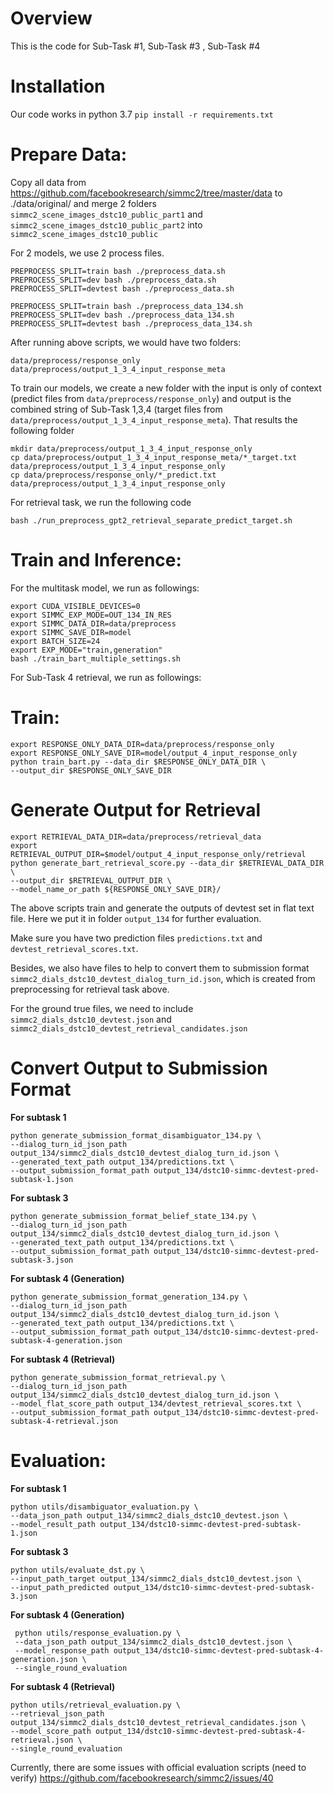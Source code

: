 # Overview
This is the code for Sub-Task #1, Sub-Task #3 , Sub-Task #4

# Installation
Our code works in python 3.7
`pip install -r requirements.txt`

# Prepare Data:
Copy all data from https://github.com/facebookresearch/simmc2/tree/master/data to ./data/original/
and merge 2 folders `simmc2_scene_images_dstc10_public_part1` and `simmc2_scene_images_dstc10_public_part2` into `simmc2_scene_images_dstc10_public`


For 2 models, we use 2 process files.
```
PREPROCESS_SPLIT=train bash ./preprocess_data.sh
PREPROCESS_SPLIT=dev bash ./preprocess_data.sh
PREPROCESS_SPLIT=devtest bash ./preprocess_data.sh

PREPROCESS_SPLIT=train bash ./preprocess_data_134.sh
PREPROCESS_SPLIT=dev bash ./preprocess_data_134.sh
PREPROCESS_SPLIT=devtest bash ./preprocess_data_134.sh
```
After running above scripts, we would have two folders: 
```
data/preprocess/response_only
data/preprocess/output_1_3_4_input_response_meta
```

To train our models, we create a new folder with the input is only of context (predict files from `data/preprocess/response_only`) and output is the combined string of Sub-Task 1,3,4 (target files from `data/preprocess/output_1_3_4_input_response_meta`).
That results the following folder

```
mkdir data/preprocess/output_1_3_4_input_response_only
cp data/preprocess/output_1_3_4_input_response_meta/*_target.txt data/preprocess/output_1_3_4_input_response_only 
cp data/preprocess/response_only/*_predict.txt data/preprocess/output_1_3_4_input_response_only
```

For retrieval task, we run the following code
```
bash ./run_preprocess_gpt2_retrieval_separate_predict_target.sh
```
# Train and Inference:
For the multitask model, we run as followings:
```
export CUDA_VISIBLE_DEVICES=0
export SIMMC_EXP_MODE=OUT_134_IN_RES
export SIMMC_DATA_DIR=data/preprocess
export SIMMC_SAVE_DIR=model
export BATCH_SIZE=24
export EXP_MODE="train,generation"
bash ./train_bart_multiple_settings.sh
```

For Sub-Task 4 retrieval, we run as followings:

# Train:
```
export RESPONSE_ONLY_DATA_DIR=data/preprocess/response_only
export RESPONSE_ONLY_SAVE_DIR=model/output_4_input_response_only
python train_bart.py --data_dir $RESPONSE_ONLY_DATA_DIR \
--output_dir $RESPONSE_ONLY_SAVE_DIR
```

# Generate Output for Retrieval
```
export RETRIEVAL_DATA_DIR=data/preprocess/retrieval_data
export RETRIEVAL_OUTPUT_DIR=$model/output_4_input_response_only/retrieval
python generate_bart_retrieval_score.py --data_dir $RETRIEVAL_DATA_DIR \
--output_dir $RETRIEVAL_OUTPUT_DIR \
--model_name_or_path ${RESPONSE_ONLY_SAVE_DIR}/
```
The above scripts train and generate the outputs of devtest set in flat text file.
Here we put it in folder `output_134` for further evaluation.

Make sure you have two prediction files `predictions.txt` and `devtest_retrieval_scores.txt`.

Besides, we also have files to help to convert them to submission format `simmc2_dials_dstc10_devtest_dialog_turn_id.json`, which is created
from preprocessing for retrieval task above.

For the ground true files, we need to include `simmc2_dials_dstc10_devtest.json` and `simmc2_dials_dstc10_devtest_retrieval_candidates.json`

# Convert Output to Submission Format
**For subtask 1**
```
python generate_submission_format_disambiguator_134.py \ 
--dialog_turn_id_json_path output_134/simmc2_dials_dstc10_devtest_dialog_turn_id.json \ 
--generated_text_path output_134/predictions.txt \
--output_submission_format_path output_134/dstc10-simmc-devtest-pred-subtask-1.json
```

**For subtask 3**

```
python generate_submission_format_belief_state_134.py \
--dialog_turn_id_json_path output_134/simmc2_dials_dstc10_devtest_dialog_turn_id.json \
--generated_text_path output_134/predictions.txt \
--output_submission_format_path output_134/dstc10-simmc-devtest-pred-subtask-3.json
```

**For subtask 4 (Generation)**

```
python generate_submission_format_generation_134.py \
--dialog_turn_id_json_path output_134/simmc2_dials_dstc10_devtest_dialog_turn_id.json \
--generated_text_path output_134/predictions.txt \
--output_submission_format_path output_134/dstc10-simmc-devtest-pred-subtask-4-generation.json
```

**For subtask 4 (Retrieval)**

```
python generate_submission_format_retrieval.py \
--dialog_turn_id_json_path output_134/simmc2_dials_dstc10_devtest_dialog_turn_id.json \
--model_flat_score_path output_134/devtest_retrieval_scores.txt \
--output_submission_format_path output_134/dstc10-simmc-devtest-pred-subtask-4-retrieval.json
```
# Evaluation:
**For subtask 1**
```
python utils/disambiguator_evaluation.py \
--data_json_path output_134/simmc2_dials_dstc10_devtest.json \
--model_result_path output_134/dstc10-simmc-devtest-pred-subtask-1.json
```

**For subtask 3**
```
python utils/evaluate_dst.py \
--input_path_target output_134/simmc2_dials_dstc10_devtest.json \
--input_path_predicted output_134/dstc10-simmc-devtest-pred-subtask-3.json
```

**For subtask 4 (Generation)**

```
 python utils/response_evaluation.py \
 --data_json_path output_134/simmc2_dials_dstc10_devtest.json \
 --model_response_path output_134/dstc10-simmc-devtest-pred-subtask-4-generation.json \
 --single_round_evaluation
```

**For subtask 4 (Retrieval)**

```
python utils/retrieval_evaluation.py \
--retrieval_json_path output_134/simmc2_dials_dstc10_devtest_retrieval_candidates.json \
--model_score_path output_134/dstc10-simmc-devtest-pred-subtask-4-retrieval.json \
--single_round_evaluation
```
Currently, there are some issues with official evaluation scripts (need to verify)
https://github.com/facebookresearch/simmc2/issues/40